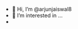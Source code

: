 - 👋 Hi, I’m @arjunjaiswal8
- 👀 I’m interested in ...
- <script>
 &#x1F60A; -<script>" <iframe srcdoc= &lt;p&gt;hello&lt;/p&gt; >

  
